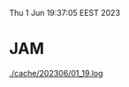 Thu  1 Jun 19:37:05 EEST 2023
# JAM
<a href='./cache/202306/01_19.log'>./cache/202306/01_19.log</a>
